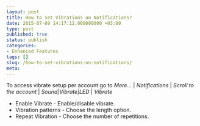 ```yaml
---
layout: post
title: How to set Vibrations on Notifications?
date: 2015-07-09 14:17:12.000000000 +03:00
type: post
published: true
status: publish
categories:
- Enhanced Features
tags: []
slug: /how-to-set-vibrations-on-notifications/
meta:
---
```


To access vibrate setup per account go to *More...* \| *Notifications* \| *Scroll to the account* \| *Sound\|Vibrate\|LED* \| *Vibrate*

* Enable Vibrate - Enable/disable vibrate.
* Vibration patterns - Choose the length option.
* Repeat Vibration - Choose the number of repetitions.